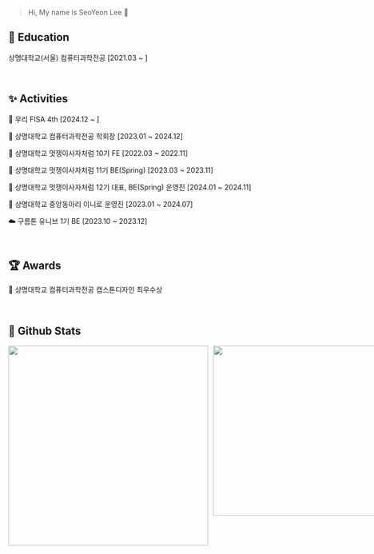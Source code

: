 > Hi, My name is SeoYeon Lee 🐰

## 🏫 Education
<p>상명대학교(서울) 컴퓨터과학전공 [2021.03 ~ ] </p>
<br>

## ✨ Activities
<p>📘 우리 FISA 4th [2024.12 ~ ] </p>
<p>🧩 상명대학교 컴퓨터과학전공 학회장 [2023.01 ~ 2024.12]</p>
<p>🦁 상명대학교 멋쟁이사자처럼 10기 FE [2022.03 ~ 2022.11]</p>
<p>🦁 상명대학교 멋쟁이사자처럼 11기 BE(Spring) [2023.03 ~ 2023.11]</p>
<p>🦁 상명대학교 멋쟁이사자처럼 12기 대표, BE(Spring) 운영진 [2024.01 ~ 2024.11]</p>
<p>🤖 상명대학교 중앙동아리 이니로 운영진 [2023.01 ~ 2024.07]</p>
<p>☁️ 구름톤 유니브 1기 BE [2023.10 ~ 2023.12]</p>
<br>

## 🏆 Awards
<p>🏅 상명대학교 컴퓨터과학전공 캡스톤디자인 최우수상</p>
<br>


## 🌱 Github Stats
<div align="left" style="display: flex; gap: 10px;">
  <img src="https://github-readme-stats.vercel.app/api?username=noeyoes&theme=graywhite&show_icons=true" width="400" />
  <a href="https://www.gitanimals.org/en_US?utm_medium=image&utm_source=noeyoes&utm_content=farm">
    <img src="https://render.gitanimals.org/farms/noeyoes" width="340" />
  </a>
</div>
